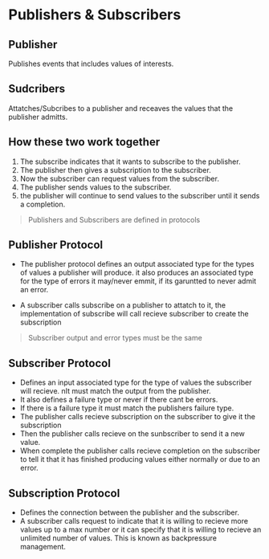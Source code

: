 # Publishers & Subscribers

## Publisher 
Publishes events that includes values of interests. 

## Sudcribers
Attatches/Subcribes to a publisher and receaves the values that the publisher admitts.


## How these two work together

1. The subscribe indicates that it wants to subscribe to the publisher.
2. The publisher then gives a subscription to the subscriber.
3. Now the subscriber can request values from the subscriber.
4. The publisher sends values to the subscriber.
5. the publisher will continue to send values to the subscriber until it sends a completion.


> Publishers and Subscribers are defined in protocols

## Publisher Protocol

- The publisher protocol defines an output associated type for the types of values a publisher will produce.
it also produces an associated type for the type of errors it may/never emmit, if its garuntted to never admit an error.

- A subscriber calls subscribe on a publisher to attatch to it, the implementation of subscribe will call recieve subscriber
to create the subscription

> Subscriber output and error types must be the same

## Subscriber Protocol
- Defines an input associated type for the type of values the subscriber will recieve. nIt must match the output from the 
publisher.
- It also defines a failure type or never if there cant be errors.
- If there is a failure type it must match the publishers failure type.
- The publisher calls recieve subscription on the subscriber to give it the subscription
- Then the publisher calls recieve on the sunbscriber to send it a new value.
- When complete the publisher calls recieve completion on the subscriber to tell it that it has finished producing values 
either normally or due to an error. 


## Subscription Protocol
- Defines the connection between the publisher and the subscriber.
- A subscriber calls request to indicate that it is willing to recieve more values up to a max number or it can specify
that it is willing to recieve an unlimited number of values. This is known as backpressure management. 


